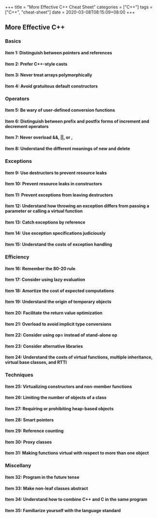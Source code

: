 +++
title = "More Effective C++ Cheat Sheet"
categories = ["C++"]
tags = ["C++", "cheat-sheet"]
date = 2020-03-08T08:15:09+08:00
+++

## More Effective C++

### Basics
#### Item  1: Distinguish between pointers and references
#### Item  2: Prefer C++-style casts
#### Item  3: Never treat arrays polymorphically
#### Item  4: Avoid gratuitous default constructors

### Operators
#### Item  5: Be wary of user-defined conversion functions
#### Item  6: Distinguish between prefix and postfix forms of increment and decrement operators
#### Item  7: Never overload &&, ||, or ,
#### Item  8: Understand the different meanings of new and delete

### Exceptions
#### Item  9: Use destructors to prevent resource leaks
#### Item  10: Prevent resource leaks in constructors
#### Item  11: Prevent exceptions from leaving destructors
#### Item  12: Understand how throwing an exception differs from passing a parameter or calling a virtual function
#### Item  13: Catch exceptions by reference
#### Item  14: Use exception specifications judiciously
#### Item  15: Understand the costs of exception handling

### Efficiency
#### Item  16: Remember the 80-20 rule
#### Item  17: Consider using lazy evaluation
#### Item  18: Amortize the cost of expected computations
#### Item  19: Understand the origin of temporary objects
#### Item  20: Facilitate the return value optimization
#### Item  21: Overload to avoid implicit type conversions
#### Item  22: Consider using op= instead of stand-alone op
#### Item  23: Consider alternative libraries
#### Item  24: Understand the costs of virtual functions, multiple inheritance, virtual base classes, and RTTI

### Techniques
#### Item  25: Virtualizing constructors and non-member functions
#### Item  26: Limiting the number of objects of a class
#### Item  27: Requiring or prohibiting heap-based objects
#### Item  28: Smart pointers
#### Item  29: Reference counting
#### Item  30: Proxy classes
#### Item  31: Making functions virtual with respect to more than one object

### Miscellany
#### Item  32: Program in the future tense
#### Item  33: Make non-leaf classes abstract
#### Item  34: Understand how to combine C++ and C in the same program
#### Item  35: Familiarize yourself with the language standard


